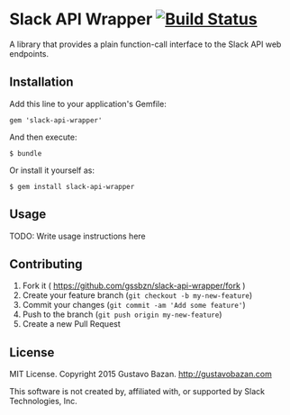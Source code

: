 Slack API Wrapper [![Build Status](https://travis-ci.org/gssbzn/slack-api-wrapper.svg)](https://travis-ci.org/gssbzn/slack-api-wrapper) 
=========================

A library that provides a plain function-call interface to the Slack API web endpoints.

## Installation

Add this line to your application's Gemfile:

    gem 'slack-api-wrapper'

And then execute:

    $ bundle

Or install it yourself as:

    $ gem install slack-api-wrapper

## Usage

TODO: Write usage instructions here

## Contributing

1. Fork it ( https://github.com/gssbzn/slack-api-wrapper/fork )
2. Create your feature branch (`git checkout -b my-new-feature`)
3. Commit your changes (`git commit -am 'Add some feature'`)
4. Push to the branch (`git push origin my-new-feature`)
5. Create a new Pull Request


## License

MIT License. Copyright 2015 Gustavo Bazan. http://gustavobazan.com

This software is not created by, affiliated with, or supported by Slack Technologies, Inc.
